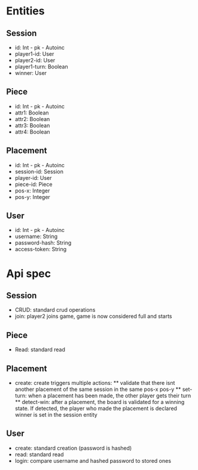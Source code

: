 # Entities

## Session
* id: Int - pk - Autoinc
* player1-id: User
* player2-id: User
* player1-turn: Boolean
* winner: User

## Piece
* id: Int - pk - Autoinc
* attr1: Boolean
* attr2: Boolean
* attr3: Boolean
* attr4: Boolean

## Placement
* id: Int - pk - Autoinc
* session-id: Session 
* player-id: User 
* piece-id: Piece
* pos-x: Integer
* pos-y: Integer

## User
* id: Int - pk - Autoinc
* username: String
* password-hash: String
* access-token: String

# Api spec

## Session
* CRUD: standard crud operations
* join: player2 joins game, game is now considered full and starts

## Piece
* Read: standard read

## Placement
* create: create triggers multiple actions:
** validate that there isnt another placement of the same session in the same pos-x pos-y
** set-turn: when a placement has been made, the other player gets their turn
** detect-win: after a placement, the board is validated for a winning state. If detected, 
	the player who made the placement is declared winner is set in the session entity

## User
* create: standard creation (password is hashed)
* read: standard read
* login: compare username and hashed password to stored ones


